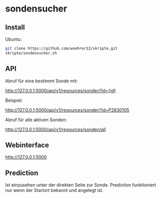 # sondensucher

## Install

Ubuntu:
```bash
git clone https://github.com/woehrer12/skripte.git
skripte/sondensucher.sh
```

## API
Abruf für eine bestimmt Sonde mit:

http://127.0.0.1:5000/api/v1/resources/sonden?id={id}

Beispiel:

http://127.0.0.1:5000/api/v1/resources/sonden?id=P2830105

Abruf für alle aktiven Sonden:

http://127.0.0.1:5000/api/v1/resources/sonden/all


## Webinterface

http://127.0.0.1:5000

## Prediction

Ist einzusehen unter der direkten Seite zur Sonde. Prediction funktioniert nur wenn der Startort bekannt und angelegt ist.